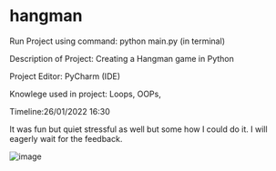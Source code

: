 # hangman

Run Project using command: python main.py (in terminal)

Description of Project: Creating a Hangman game in Python          

Project Editor: PyCharm (IDE)

Knowlege used in project: Loops, OOPs, 

Timeline:26/01/2022 16:30


 
It was fun but quiet stressful as well but some how I could do it. I will eagerly wait for the feedback. 

![image](https://user-images.githubusercontent.com/96992159/151192744-18d1b021-dc93-4697-8ba0-043ab1e5a684.png)
